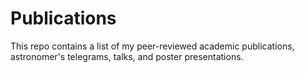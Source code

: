 # Publications
This repo contains a list of my peer-reviewed academic publications, astronomer's telegrams, talks, and poster presentations.
